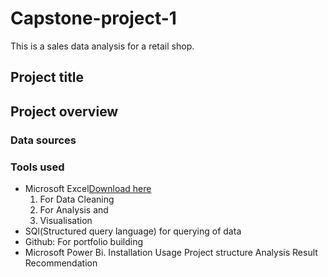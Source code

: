 # Capstone-project-1
This is a sales data analysis for a retail shop.
## Project title
## Project overview 

### Data sources 
### Tools used
- Microsoft Excel[Download here](https://www.Microsoft.com)
  1)  For Data Cleaning
  2)  For Analysis and
  3)  Visualisation 
- SQl(Structured query language) for querying of data 
- Github: For portfolio building 
- Microsoft Power Bi. 
Installation 
Usage
Project structure 
Analysis 
Result 
Recommendation 
